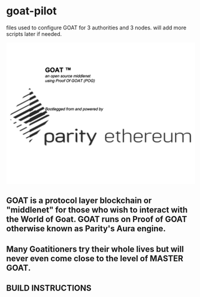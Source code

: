 # goat-pilot
files used to configure GOAT  for 3 authorities and 3 nodes.  will add more scripts later if needed.

![Goat Powered by Parity Ethereum](GOAT.svg)

## GOAT is a protocol layer blockchain or "middlenet" for those who wish to interact with the World of Goat.  GOAT runs on Proof of GOAT otherwise known as Parity's Aura engine.

## Many Goatitioners try their whole lives but will never even come close to the level of MASTER GOAT.

## BUILD INSTRUCTIONS

